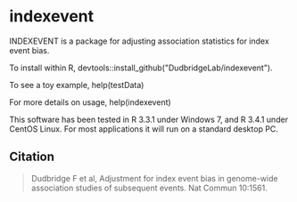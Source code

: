 # indexevent
INDEXEVENT is a package for adjusting association statistics for index event bias.

To install within R, devtools::install_github("DudbridgeLab/indexevent").

To see a toy example, help(testData)

For more details on usage, help(indexevent)

This software has been tested in R 3.3.1 under Windows 7, and R 3.4.1 under CentOS Linux.  For most applications it will run on a standard desktop PC.

## Citation

> Dudbridge F et al, Adjustment for index event bias in genome-wide association studies of subsequent events.  Nat Commun 10:1561.
